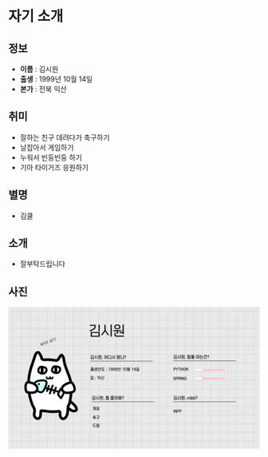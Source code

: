 # 자기 소개

## 정보
- **이름** : 김시원
- **출생** : 1999년 10월 14일
- **본가** : 전북 익산

## 취미
- 잘하는 친구 데려다가 축구하기
- 날잡아서 게임하기
- 누워서 빈둥빈둥 하기
- 기아 타이거즈 응원하기

## 별명
- 김쿨

## 소개
- 잘부탁드립니다

## 사진
![자기소개 사진](/자기소개.jpg)